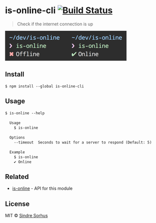 # is-online-cli [![Build Status](https://travis-ci.org/sindresorhus/is-online-cli.svg?branch=master)](https://travis-ci.org/sindresorhus/is-online-cli)

> Check if the internet connection is up

<img src="screenshot.png" width="397">


## Install

```
$ npm install --global is-online-cli
```


## Usage

```
$ is-online --help

  Usage
    $ is-online

  Options
    --timeout  Seconds to wait for a server to respond (Default: 5)

  Example
    $ is-online
    ✔ Online
```


## Related

- [is-online](https://github.com/sindresorhus/is-online) - API for this module


## License

MIT © [Sindre Sorhus](https://sindresorhus.com)

